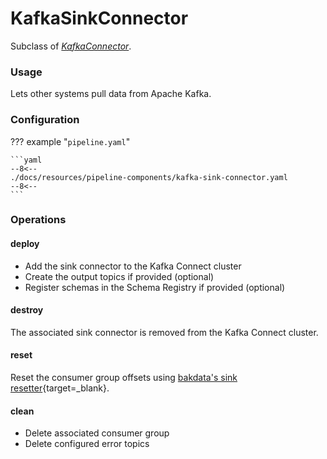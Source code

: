 # KafkaSinkConnector

Subclass of [_KafkaConnector_](./kafka-connector.md).

### Usage

Lets other systems pull data from Apache Kafka.

### Configuration

<!-- dprint-ignore-start -->

??? example "`pipeline.yaml`"

    ```yaml
    --8<--
    ./docs/resources/pipeline-components/kafka-sink-connector.yaml
    --8<--
    ```

<!-- dprint-ignore-end -->

### Operations

#### deploy

- Add the sink connector to the Kafka Connect cluster
- Create the output topics if provided (optional)
- Register schemas in the Schema Registry if provided (optional)

#### destroy

The associated sink connector is removed from the Kafka Connect cluster.

#### reset

Reset the consumer group offsets using
[bakdata's sink resetter](https://github.com/bakdata/kafka-connect-resetter/#sink-resetter){target=_blank}.

#### clean

- Delete associated consumer group
- Delete configured error topics
